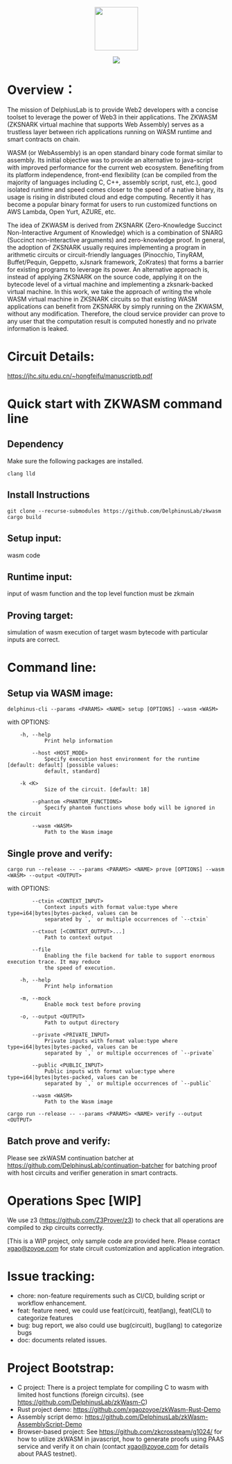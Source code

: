 <p align="center">
  <img src="zkwasm-bk.png" height="100">
</p>

<p align="center">
  <a href="https://github.com/DelphinusLab/zkWasm/blob/main/LICENSE"><img src="https://img.shields.io/badge/license-Apache 2-blue.svg"></a>
</p>

# Overview：

The mission of DelphiusLab is to provide Web2 developers with a concise toolset to leverage the power of Web3 in their applications. The ZKWASM (ZKSNARK virtual machine that supports Web Assembly) serves as a trustless layer between rich applications running on WASM runtime and smart contracts on chain.

WASM (or WebAssembly) is an open standard binary code format similar to assembly. Its initial objective was to provide an alternative to java-script with improved performance for the current web ecosystem. Benefiting from its platform independence, front-end flexibility (can be compiled from the majority of languages including C, C++, assembly script, rust, etc.), good isolated runtime and speed comes closer to the speed of a native binary, its usage is rising in distributed cloud and edge computing. Recently it has become a popular binary format for users to run customized functions on AWS Lambda, Open Yurt, AZURE, etc.

The idea of ZKWASM is derived from ZKSNARK (Zero-Knowledge Succinct Non-Interactive Argument of Knowledge) which is a combination of SNARG (Succinct non-interactive arguments) and zero-knowledge proof. In general, the adoption of ZKSNARK usually requires implementing a program in arithmetic circuits or circuit-friendly languages (Pinocchio, TinyRAM, Buffet/Pequin, Geppetto, xJsnark framework, ZoKrates) that forms a barrier for existing programs to leverage its power. An alternative approach is, instead of applying ZKSNARK on the source code, applying it on the bytecode level of a virtual machine and implementing a zksnark-backed virtual machine. In this work, we take the approach of writing the whole WASM virtual machine in ZKSNARK circuits so that existing WASM applications can benefit from ZKSNARK by simply running on the ZKWASM, without any modification. Therefore, the cloud service provider can prove to any user that the computation result is computed honestly and no private information is leaked.

# Circuit Details:

https://jhc.sjtu.edu.cn/~hongfeifu/manuscriptb.pdf

# Quick start with ZKWASM command line

## Dependency

Make sure the following packages are installed.

```
clang lld
```

## Install Instructions

```
git clone --recurse-submodules https://github.com/DelphinusLab/zkwasm
cargo build
```

## Setup input:

wasm code

## Runtime input:

input of wasm function and the top level function must be zkmain

## Proving target:

simulation of wasm execution of target wasm bytecode with particular inputs are correct.

# Command line:

## Setup via WASM image:

```
delphinus-cli --params <PARAMS> <NAME> setup [OPTIONS] --wasm <WASM>
```

with OPTIONS:

```
    -h, --help
            Print help information

        --host <HOST_MODE>
            Specify execution host environment for the runtime [default: default] [possible values:
            default, standard]

    -k <K>
            Size of the circuit. [default: 18]

        --phantom <PHANTOM_FUNCTIONS>
            Specify phantom functions whose body will be ignored in the circuit

        --wasm <WASM>
            Path to the Wasm image
```

## Single prove and verify:

```
cargo run --release -- --params <PARAMS> <NAME> prove [OPTIONS] --wasm <WASM> --output <OUTPUT>
```

with OPTIONS:

```
        --ctxin <CONTEXT_INPUT>
            Context inputs with format value:type where type=i64|bytes|bytes-packed, values can be
            separated by `,` or multiple occurrences of `--ctxin`

        --ctxout [<CONTEXT_OUTPUT>...]
            Path to context output

        --file
            Enabling the file backend for table to support enormous execution trace. It may reduce
            the speed of execution.

    -h, --help
            Print help information

    -m, --mock
            Enable mock test before proving

    -o, --output <OUTPUT>
            Path to output directory

        --private <PRIVATE_INPUT>
            Private inputs with format value:type where type=i64|bytes|bytes-packed, values can be
            separated by `,` or multiple occurrences of `--private`

        --public <PUBLIC_INPUT>
            Public inputs with format value:type where type=i64|bytes|bytes-packed, values can be
            separated by `,` or multiple occurrences of `--public`

        --wasm <WASM>
            Path to the Wasm image
```

```
cargo run --release -- --params <PARAMS> <NAME> verify --output <OUTPUT>
```

## Batch prove and verify:

Please see zkWASM continuation batcher at https://github.com/DelphinusLab/continuation-batcher for batching proof with host circuits and verifier generation in smart contracts.

# Operations Spec [WIP]

We use z3 (https://github.com/Z3Prover/z3) to check that all operations are compiled to zkp circuits correctly.

[This is a WIP project, only sample code are provided here. Please contact xgao@zoyoe.com for state circuit customization and application integration.

# Issue tracking:

- chore: non-feature requirements such as CI/CD, building script or workflow enhancement.
- feat: feature need, we could use feat(circuit), feat(lang), feat(CLI) to categorize features
- bug: bug report, we also could use bug(circuit), bug(lang) to categorize bugs
- doc: documents related issues.

# Project Bootstrap:

- C project: There is a project template for compiling C to wasm with limited host functions (foreign circuits). (see https://github.com/DelphinusLab/zkWasm-C)
- Rust project demo: https://github.com/xgaozoyoe/zkWasm-Rust-Demo
- Assembly script demo: https://github.com/DelphinusLab/zkWasm-AssemblyScript-Demo
- Browser-based project: See https://github.com/zkcrossteam/g1024/ for how to utilize zkWASM in javascript, how to generate proofs using PAAS service and verify it on chain (contact xgao@zoyoe.com for details about PAAS testnet).
